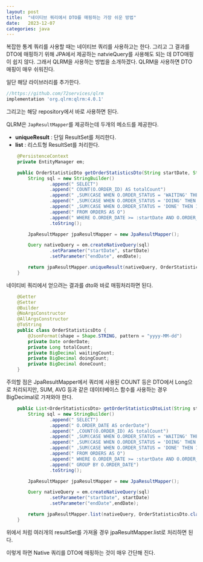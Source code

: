 ```yaml
---
layout: post
title:  "네이티브 쿼리에서 DTO를 매핑하는 가장 쉬운 방법"
date:   2023-12-07
categories: java
---
```


복잡한 통계 쿼리를 사용할 때는 네이티브 쿼리를 사용하고는 한다. 그리고 그 결과를 DTO에 매핑하기 위해 JPA에서 제공하는 natvieQuery를 사용해도 되는 데 DTO매핑이 쉽지 않다.  그래서 QLRM을 사용하는 방법을 소개하겠다.
QLRM을 사용하면 DTO 매핑이 매우 쉬워진다. 

일단 해당 라이브러리를  추가한다.

```groovy
//https://github.com/72services/qlrm
implementation 'org.qlrm:qlrm:4.0.1'
```

그리고는 해당 repository에서 바로 사용하면 된다. 

QLRM은 `JapResultMapper`를 제공하는데 두개의 메소드를 제공한다. 

- **uniqueResult** : 단일 ResultSet를 처리한다.
- **list** : 리스트형 ResultSet를 처리한다. 

```java
    @PersistenceContext
    private EntityManager em;

    public OrderStatisticDto getOrderStatisticsDto(String startDate, String endDate) {
        String sql = new StringBuilder()
                .append(" SELECT")
                .append(" COUNT(O.ORDER_ID) AS totalCount")
                .append(" ,SUM(CASE WHEN O.ORDER_STATUS = 'WAITING' THEN 1 ELSE 0 END ) AS waitingCount")
                .append(" ,SUM(CASE WHEN O.ORDER_STATUS = 'DOING' THEN 1 ELSE 0 END ) AS doingCount")
                .append(" ,SUM(CASE WHEN O.ORDER_STATUS = 'DONE' THEN 1 ELSE 0 END ) AS doneCount")
                .append(" FROM ORDERS AS O")
                .append(" WHERE O.ORDER_DATE >= :startDate AND O.ORDER_DATE <= :endDate")
                .toString();

        JpaResultMapper jpaResultMapper = new JpaResultMapper();

        Query nativeQuery = em.createNativeQuery(sql)
                .setParameter("startDate", startDate)
                .setParameter("endDate", endDate);

        return jpaResultMapper.uniqueResult(nativeQuery, OrderStatisticDto.class);
    }
```

네이티비 쿼리에서 얻으려는 결과를 dto와 바로 매핑처리하면 된다. 

```java	
    @Getter
    @Setter
    @Builder
    @NoArgsConstructor
    @AllArgsConstructor
    @ToString
    public class OrderStatisticsDto {
        @JsonFormat(shape = Shape.STRING, pattern = "yyyy-MM-dd")
        private Date orderDate;
        private Long totalCount;
        private BigDecimal waitingCount;
        private BigDecimal doingCount;
        private BigDecimal doneCount;
    }
```

주의할 점은 JpaResultMapper에서 쿼리에 사용된 COUNT 등은 DTO에서 Long으로 처리되지만, SUM, AVG 등과 같은 데이터베이스 함수를 사용하는 경우 BigDecimal로 가져와야 한다. 

``` java
    public List<OrderStatisticsDto> getOrderStatisticsDtoList(String startDate, String endDate) {
        String sql = new StringBuilder()
                .append(" SELECT")
                .append(" O.ORDER_DATE AS orderDate")
                .append(" ,COUNT(O.ORDER_ID) AS totalCount")
                .append(" ,SUM(CASE WHEN O.ORDER_STATUS = 'WAITING' THEN 1 ELSE 0 END ) AS waitingCount")
                .append(" ,SUM(CASE WHEN O.ORDER_STATUS = 'DOING' THEN 1 ELSE 0 END ) AS doingCount")
                .append(" ,SUM(CASE WHEN O.ORDER_STATUS = 'DONE' THEN 1 ELSE 0 END ) AS doneCount")
                .append(" FROM ORDERS AS O")
                .append(" WHERE O.ORDER_DATE >= :startDate AND O.ORDER_DATE <= :endDate")
                .append(" GROUP BY O.ORDER_DATE")
                .toString();

        JpaResultMapper jpaResultMapper = new JpaResultMapper();

        Query nativeQuery = em.createNativeQuery(sql)
                .setParameter("startDate", startDate)
                .setParameter("endDate",endDate);

        return jpaResultMapper.list(nativeQuery, OrderStatisticsDto.class);
    }
```

위에서 처럼 여러개의 resultSet를 가져올 경우  jpaResultMapper.list로 처리하면 된다. 

이렇게 하면 Native 쿼리를 DTO에 매핑하는 것이 매우 간단해 진다. 

